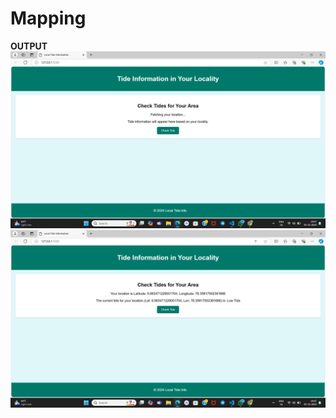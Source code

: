 # Mapping
**OUTPUT**
![](https://raw.githubusercontent.com/kelna-terese/Mapping/refs/heads/main/TideWatch1.png)
![](https://raw.githubusercontent.com/kelna-terese/Mapping/refs/heads/main/TideWatch2.png)
